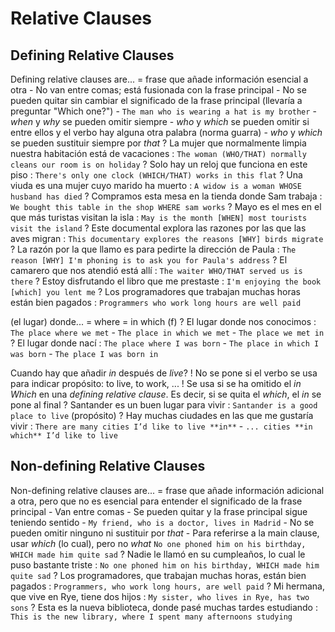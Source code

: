 # Relative Clauses

## Defining Relative Clauses

Defining relative clauses are...
    = frase que añade información esencial a otra
    - No van entre comas; está fusionada con la frase principal
    - No se pueden quitar sin cambiar el significado de la frase principal (llevaría a preguntar "Which one?")
    - `The man who is wearing a hat is my brother`
    - _when_ y _why_ se pueden omitir siempre
    - _who_ y _which_ se pueden omitir si entre ellos y el verbo hay alguna otra palabra (norma guarra)
    - _who_ y _which_ se pueden sustituir siempre por _that_
    ? La mujer que normalmente limpia nuestra habitación está de vacaciones : `The woman (WHO/THAT) normally cleans our room is on holiday`
    ? Solo hay un reloj que funciona en este piso : `There's only one clock (WHICH/THAT) works in this flat`
    ? Una viuda es una mujer cuyo marido ha muerto : `A widow is a woman WHOSE husband has died`
    ? Compramos esta mesa en la tienda donde Sam trabaja : `We bought this table in the shop WHERE sam works`
    ? Mayo es el mes en el que más turistas visitan la isla : `May is the month [WHEN] most tourists visit the island`
    ? Este documental explora las razones por las que las aves migran : `This documentary explores the reasons [WHY] birds migrate`
    ? La razón por la que llamo es para pedirte la dirección de Paula : `The reason [WHY] I'm phoning is to ask you for Paula's address`
    ? El camarero que nos atendió está allí : `The waiter WHO/THAT served us is there`
    ? Estoy disfrutando el libro que me prestaste : `I'm enjoying the book [which] you lent me`
    ? Los programadores que trabajan muchas horas están bien pagados : `Programmers who work long hours are well paid`

(el lugar) donde...
    = where
    = in which (f)
    ? El lugar donde nos conocimos : `The place where we met` - `The place in which we met` - `The place we met in`
    ? El lugar donde nací : `The place where I was born` - `The place in which I was born` - `The place I was born in`

Cuando hay que añadir _in_ después de _live_?
    ! No se pone si el verbo se usa para indicar propósito: to live, to work, ...
    ! Se usa si se ha omitido el *in Which* en una _defining relative clause_. Es decir, si se quita el _which_, el _in_ se pone al final
    ? Santander es un buen lugar para vivir : `Santander is a good place to live` (propósito)
    ? Hay muchas ciudades en las que me gustaría vivir : `There are many cities I’d like to live **in**` - `... cities **in which** I’d like to live`


## Non-defining Relative Clauses

Non-defining relative clauses are...
    = frase que añade información adicional a otra, pero que no es esencial para entender el significado de la frase principal
    - Van entre comas
    - Se pueden quitar y la frase principal sigue teniendo sentido
    - `My friend, who is a doctor, lives in Madrid`
    - No se pueden omitir ninguno ni sustituir por _that_
    - Para referirse a la main clause, usar _which_ (lo cual), pero no _what_ `No one phoned him on his birthday, WHICH made him quite sad`
    ? Nadie le llamó en su cumpleaños, lo cual le puso bastante triste : `No one phoned him on his birthday, WHICH made him quite sad`
    ? Los programadores, que trabajan muchas horas, están bien pagados : `Programmers, who work long hours, are well paid`
    ? Mi hermana, que vive en Rye, tiene dos hijos : `My sister, who lives in Rye, has two sons`
    ? Esta es la nueva biblioteca, donde pasé muchas tardes estudiando : `This is the new library, where I spent many afternoons studying`
